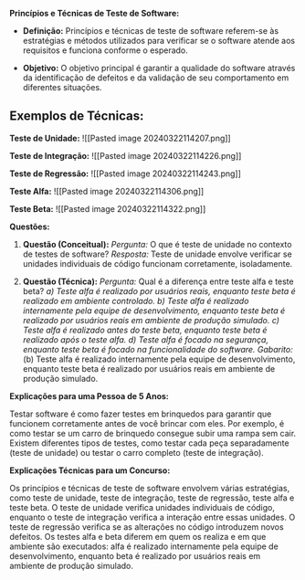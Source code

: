**Princípios e Técnicas de Teste de Software:**

- **Definição:** Princípios e técnicas de teste de software referem-se às estratégias e métodos utilizados para verificar se o software atende aos requisitos e funciona conforme o esperado.
    
- **Objetivo:** O objetivo principal é garantir a qualidade do software através da identificação de defeitos e da validação de seu comportamento em diferentes situações.
    

## Exemplos de Técnicas:

**Teste de Unidade:**
![[Pasted image 20240322114207.png]]

**Teste de Integração:**
![[Pasted image 20240322114226.png]]

**Teste de Regressão:**
![[Pasted image 20240322114243.png]]

**Teste Alfa:**
![[Pasted image 20240322114306.png]]

**Teste Beta:**
![[Pasted image 20240322114322.png]]

**Questões:**

1. **Questão (Conceitual):** _Pergunta:_ O que é teste de unidade no contexto de testes de software? _Resposta:_ Teste de unidade envolve verificar se unidades individuais de código funcionam corretamente, isoladamente.
    
2. **Questão (Técnica):** _Pergunta:_ Qual é a diferença entre teste alfa e teste beta? _a) Teste alfa é realizado por usuários reais, enquanto teste beta é realizado em ambiente controlado._ _b) Teste alfa é realizado internamente pela equipe de desenvolvimento, enquanto teste beta é realizado por usuários reais em ambiente de produção simulado._ _c) Teste alfa é realizado antes do teste beta, enquanto teste beta é realizado após o teste alfa._ _d) Teste alfa é focado na segurança, enquanto teste beta é focado na funcionalidade do software._ _Gabarito:_ (b) Teste alfa é realizado internamente pela equipe de desenvolvimento, enquanto teste beta é realizado por usuários reais em ambiente de produção simulado.
    

**Explicações para uma Pessoa de 5 Anos:**

Testar software é como fazer testes em brinquedos para garantir que funcionem corretamente antes de você brincar com eles. Por exemplo, é como testar se um carro de brinquedo consegue subir uma rampa sem cair. Existem diferentes tipos de testes, como testar cada peça separadamente (teste de unidade) ou testar o carro completo (teste de integração).

**Explicações Técnicas para um Concurso:**

Os princípios e técnicas de teste de software envolvem várias estratégias, como teste de unidade, teste de integração, teste de regressão, teste alfa e teste beta. O teste de unidade verifica unidades individuais de código, enquanto o teste de integração verifica a interação entre essas unidades. O teste de regressão verifica se as alterações no código introduzem novos defeitos. Os testes alfa e beta diferem em quem os realiza e em que ambiente são executados: alfa é realizado internamente pela equipe de desenvolvimento, enquanto beta é realizado por usuários reais em ambiente de produção simulado.